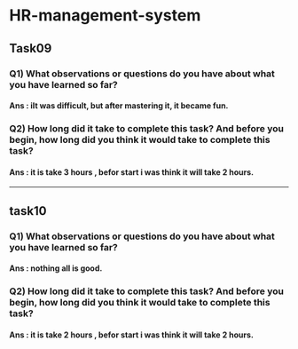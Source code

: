 # HR-management-system
## Task09
### Q1) What observations or questions do you have about what you have learned so far?
#### Ans : iIt was difficult, but after mastering it, it became fun.
### Q2) How long did it take to complete this task? And before you begin, how long did you think it would take to complete this task?
#### Ans : it is take 3 hours , befor start i was think it will take 2 hours.
---
## task10
### Q1) What observations or questions do you have about what you have learned so far?
#### Ans : nothing all is good.
### Q2) How long did it take to complete this task? And before you begin, how long did you think it would take to complete this task?
#### Ans : it is take 2 hours , befor start i was think it will take 2 hours.


